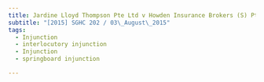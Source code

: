 ```yaml
---
title: Jardine Lloyd Thompson Pte Ltd v Howden Insurance Brokers (S) Pte Ltd and others 
subtitle: "[2015] SGHC 202 / 03\_August\_2015"
tags:
  - Injunction
  - interlocutory injunction
  - Injunction
  - springboard injunction

---
```


